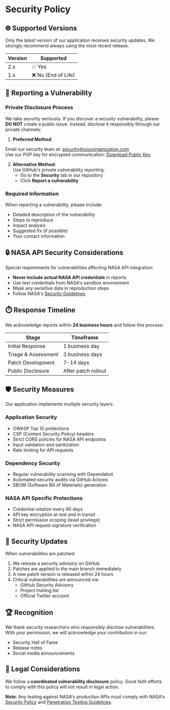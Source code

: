 # Security Policy

## 🌐 Supported Versions
Only the latest version of our application receives security updates. We strongly recommend always using the most recent release.

| Version | Supported          |
| ------- | ------------------ |
| 2.x     | ✅ Yes             |
| 1.x     | ❌ No (End of Life)|

## 🚨 Reporting a Vulnerability

### Private Disclosure Process
We take security seriously. If you discover a security vulnerability, please **DO NOT** create a public issue. Instead, disclose it responsibly through our private channels:

1. **Preferred Method**:  
<!-- TODO: update contact email & PGP link befor production release -->
   Email our security team at: [security@yourorganization.com](mailto:security@yourorganization.com)  
   Use our PGP key for encrypted communication: [Download Public Key](https://yourdomain.com/security/pgp-key.asc)

2. **Alternative Method**:  
   Use GitHub's private vulnerability reporting:  
   - Go to the **Security** tab in our repository
   - Click **Report a vulnerability**

### Required Information
When reporting a vulnerability, please include:
- Detailed description of the vulnerability
- Steps to reproduce
- Impact analysis
- Suggested fix (if possible)
- Your contact information

## 🔒 NASA API Security Considerations
Special requirements for vulnerabilities affecting NASA API integration:
- **Never include actual NASA API credentials** in reports
- Use test credentials from NASA's sandbox environment
- Mask any sensitive data in reproduction steps
- Follow NASA's [Security Guidelines](https://api.nasa.gov/security)

## ⏱️ Response Timeline
We acknowledge reports within **24 business hours** and follow this process:

| Stage                       | Timeframe          |
|----------------------------|--------------------|
| Initial Response           | 1 business day     |
| Triage & Assessment        | 3 business days    |
| Patch Development          | 7-14 days          |
| Public Disclosure          | After patch rollout|

## 🛡️ Security Measures
Our application implements multiple security layers:

### Application Security
- OWASP Top 10 protections
- CSP (Content Security Policy) headers
- Strict CORS policies for NASA API endpoints
- Input validation and sanitization
- Rate limiting for API requests

### Dependency Security
- Regular vulnerability scanning with Dependabot
- Automated security audits via GitHub Actions
- SBOM (Software Bill of Materials) generation

### NASA API Specific Protections
- Credential rotation every 90 days
- API key encryption at rest and in transit
- Strict permission scoping (least privilege)
- NASA API request signature verification

## 🔄 Security Updates
When vulnerabilities are patched:
1. We release a security advisory on GitHub
2. Patches are applied to the main branch immediately
3. A new patch version is released within 24 hours
4. Critical vulnerabilities are announced via:
   - GitHub Security Advisory
   - Project mailing list
   - Official Twitter account

## 🏆 Recognition
We thank security researchers who responsibly disclose vulnerabilities. With your permission, we will acknowledge your contribution in our:
- Security Hall of Fame
- Release notes
- Social media announcements

## 📜 Legal Considerations
We follow a **coordinated vulnerability disclosure** policy. Good faith efforts to comply with this policy will not result in legal action.

**Note**: Any testing against NASA's production APIs must comply with NASA's [Security Policy](https://www.nasa.gov/offices/ocio/itsecurity) and [Penetration Testing Guidelines](https://www.nasa.gov/content/penetration-testing).